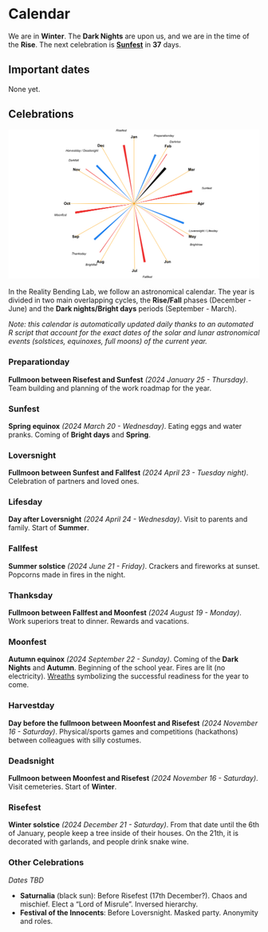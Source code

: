 
# Calendar

We are in **Winter**. The **Dark Nights** are upon us, and we are in the
time of the **Rise**. The next celebration is
[**Sunfest**](https://github.com/RealityBending/Calendar#Sunfest) in
**37** days.

## Important dates

None yet.

## Celebrations

![](calendar_plot-1.png)<!-- -->

In the Reality Bending Lab, we follow an astronomical calendar. The year
is divided in two main overlapping cycles, the **Rise/Fall** phases
(December - June) and the **Dark nights/Bright days** periods
(September - March).

*Note: this calendar is automatically updated daily thanks to an
automated R script that account for the exact dates of the solar and
lunar astronomical events (solstices, equinoxes, full moons) of the
current year.*

### Preparationday

**Fullmoon between Risefest and Sunfest** *(2024 January 25 -
Thursday)*. Team building and planning of the work roadmap for the year.

### Sunfest

**Spring equinox** *(2024 March 20 - Wednesday)*. Eating eggs and water
pranks. Coming of **Bright days** and **Spring**.

### Loversnight

**Fullmoon between Sunfest and Fallfest** *(2024 April 23 - Tuesday
night)*. Celebration of partners and loved ones.

### Lifesday

**Day after Loversnight** *(2024 April 24 - Wednesday)*. Visit to
parents and family. Start of **Summer**.

### Fallfest

**Summer solstice** *(2024 June 21 - Friday)*. Crackers and fireworks at
sunset. Popcorns made in fires in the night.

### Thanksday

**Fullmoon between Fallfest and Moonfest** *(2024 August 19 - Monday)*.
Work superiors treat to dinner. Rewards and vacations.

### Moonfest

**Autumn equinox** *(2024 September 22 - Sunday)*. Coming of the **Dark
Nights** and **Autumn**. Beginning of the school year. Fires are lit (no
electricity). [Wreaths](https://en.wikipedia.org/wiki/Do%C5%BCynki)
symbolizing the successful readiness for the year to come.

### Harvestday

**Day before the fullmoon between Moonfest and Risefest** *(2024
November 16 - Saturday)*. Physical/sports games and competitions
(hackathons) between colleagues with silly costumes.

### Deadsnight

**Fullmoon between Moonfest and Risefest** *(2024 November 16 -
Saturday)*. Visit cemeteries. Start of **Winter**.

### Risefest

**Winter solstice** *(2024 December 21 - Saturday)*. From that date
until the 6th of January, people keep a tree inside of their houses. On
the 21th, it is decorated with garlands, and people drink snake wine.

### Other Celebrations

*Dates TBD*

- **Saturnalia** (black sun): Before Risefest (17th December?). Chaos
  and mischief. Elect a “Lord of Misrule”. Inversed hierarchy.
- **Festival of the Innocents**: Before Loversnight. Masked party.
  Anonymity and roles.
